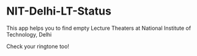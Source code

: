 # NIT-Delhi-LT-Status
This app helps you to find empty Lecture Theaters at National Institute of Technology, Delhi 

Check your ringtone too!
